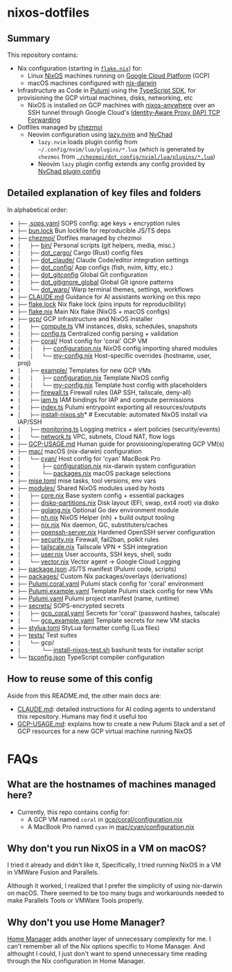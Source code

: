 # nixos-dotfiles

## Summary

This repository contains:

- Nix configuration (starting in [`flake.nix`](flake.nix)) for:
    - Linux [NixOS](https://nixos.org) machines running on [Google Cloud Platform](https://cloud.google.com) (GCP)
    - macOS machines configured with [nix-darwin](https://github.com/nix-darwin/nix-darwin)
- Infrastructure as Code in [Pulumi](https://www.pulumi.com) using the [TypeScript SDK](https://www.pulumi.com/docs/iac/languages-sdks/javascript/), for provisioning the GCP virtual machines, disks, networking, etc
    - NixOS is installed on GCP machines with [nixos-anywhere](https://github.com/nix-community/nixos-anywhere) over an SSH tunnel through Google Cloud's [Identity-Aware Proxy (IAP) TCP Forwarding](https://cloud.google.com/iap/docs/using-tcp-forwarding)
- Dotfiles managed by [chezmoi](https://www.chezmoi.io)
    - Neovim configuration using [lazy.nvim](https://github.com/folke/lazy.nvim) and [NvChad](https://github.com/NvChad/NvChad)
        - `lazy.nvim` loads plugin config from `~/.config/nvim/lua/plugins/*.lua` (which is generated by `chezmoi` from [`./chezmoi/dot_config/nviml/lua/plugins/*.lua`](chezmoi/dot_config/nvim/lua/plugins/))
        - Neovim `lazy` plugin config extends any config provided by [NvChad plugin config](https://github.com/NvChad/NvChad/tree/v2.5/lua/nvchad/plugins)

## Detailed explanation of key files and folders

In alphabetical order:

- `├──` [.sops.yaml](.sops.yaml) SOPS config: age keys + encryption rules
- `├──` [bun.lock](bun.lock) Bun lockfile for reproducible JS/TS deps
- `├──` [chezmoi/](chezmoi/) Dotfiles managed by chezmoi
- `│   ├──` [bin/](chezmoi/bin/) Personal scripts (git helpers, media, misc.)
- `│   ├──` [dot_cargo/](chezmoi/dot_cargo/) Cargo (Rust) config files
- `│   ├──` [dot_claude/](chezmoi/dot_claude/) Claude Code/editor integration settings
- `│   ├──` [dot_config/](chezmoi/dot_config/) App configs (fish, nvim, kitty, etc.)
- `│   ├──` [dot_gitconfig](chezmoi/dot_gitconfig) Global Git configuration
- `│   ├──` [dot_gitignore_global](chezmoi/dot_gitignore_global) Global Git ignore patterns
- `│   └──` [dot_warp/](chezmoi/dot_warp/) Warp terminal themes, settings, workflows
- `├──` [CLAUDE.md](CLAUDE.md) Guidance for AI assistants working on this repo
- `├──` [flake.lock](flake.lock) Nix flake lock (pins inputs for reproducibility)
- `├──` [flake.nix](flake.nix) Main Nix flake (NixOS + macOS configs)
- `├──` [gcp/](gcp/) GCP infrastructure and NixOS installer
- `│   ├──` [compute.ts](gcp/compute.ts) VM instances, disks, schedules, snapshots
- `│   ├──` [config.ts](gcp/config.ts) Centralized config parsing + validation
- `│   ├──` [coral/](gcp/coral/) Host config for 'coral' GCP VM
- `│   │   ├──` [configuration.nix](gcp/coral/configuration.nix) NixOS config importing shared modules
- `│   │   └──` [my-config.nix](gcp/coral/my-config.nix) Host-specific overrides (hostname, user, proj)
- `│   ├──` [example/](gcp/example/) Templates for new GCP VMs
- `│   │   ├──` [configuration.nix](gcp/example/configuration.nix) Template NixOS config
- `│   │   └──` [my-config.nix](gcp/example/my-config.nix) Template host config with placeholders
- `│   ├──` [firewall.ts](gcp/firewall.ts) Firewall rules (IAP SSH, tailscale, deny-all)
- `│   ├──` [iam.ts](gcp/iam.ts) IAM bindings for IAP and compute permissions
- `│   ├──` [index.ts](gcp/index.ts) Pulumi entrypoint exporting all resources/outputs
- `│   ├──` [install-nixos.sh](gcp/install-nixos.sh)*                  # Executable: automated NixOS install via IAP/SSH
- `│   ├──` [monitoring.ts](gcp/monitoring.ts) Logging metrics + alert policies (security/events)
- `│   └──` [network.ts](gcp/network.ts) VPC, subnets, Cloud NAT, flow logs
- `├──` [GCP-USAGE.md](GCP-USAGE.md) Human guide for provisioning/operating GCP VM(s)
- `├──` [mac/](mac/) macOS (nix-darwin) configuration
- `│   └──` [cyan/](mac/cyan/) Host config for 'cyan' MacBook Pro
- `│       ├──` [configuration.nix](mac/cyan/configuration.nix) nix-darwin system configuration
- `│       └──` [packages.nix](mac/cyan/packages.nix) macOS package selections
- `├──` [mise.toml](mise.toml) mise tasks, tool versions, env vars
- `├──` [modules/](modules/) Shared NixOS modules used by hosts
- `│   ├──` [core.nix](modules/core.nix) Base system config + essential packages
- `│   ├──` [disko-partitions.nix](modules/disko-partitions.nix) Disk layout (EFI, swap, ext4 root) via disko
- `│   ├──` [golang.nix](modules/golang.nix) Optional Go dev environment module
- `│   ├──` [nh.nix](modules/nh.nix) NixOS Helper (nh) + build output tooling
- `│   ├──` [nix.nix](modules/nix.nix) Nix daemon, GC, substituters/caches
- `│   ├──` [openssh-server.nix](modules/openssh-server.nix) Hardened OpenSSH server configuration
- `│   ├──` [security.nix](modules/security.nix) Firewall, fail2ban, polkit rules
- `│   ├──` [tailscale.nix](modules/tailscale.nix) Tailscale VPN + SSH integration
- `│   ├──` [user.nix](modules/user.nix) User accounts, SSH keys, shell, sudo
- `│   └──` [vector.nix](modules/vector.nix) Vector agent → Google Cloud Logging
- `├──` [package.json](package.json) JS/TS manifest (Pulumi code, scripts)
- `├──` [packages/](packages/) Custom Nix packages/overlays (derivations)
- `├──` [Pulumi.coral.yaml](Pulumi.coral.yaml) Pulumi stack config for 'coral' environment
- `├──` [Pulumi.example.yaml](Pulumi.example.yaml) Template Pulumi stack config for new VMs
- `├──` [Pulumi.yaml](Pulumi.yaml) Pulumi project manifest (name, runtime)
- `├──` [secrets/](secrets/) SOPS-encrypted secrets
- `│   ├──` [gcp_coral.yaml](secrets/gcp_coral.yaml) Secrets for 'coral' (password hashes, tailscale)
- `│   └──` [gcp_example.yaml](secrets/gcp_example.yaml) Template secrets for new VM stacks
- `├──` [stylua.toml](stylua.toml) StyLua formatter config (Lua files)
- `├──` [tests/](tests/) Test suites
- `│   └──` gcp/
- `│       └──` [install-nixos-test.sh](tests/gcp/install-nixos-test.sh) bashunit tests for installer script
- `└──` [tsconfig.json](tsconfig.json) TypeScript compiler configuration

## How to reuse some of this config

Aside from this README.md, the other main docs are:
- [CLAUDE.md](CLAUDE.md): detailed instructions for AI coding agents to understand this repository. Humans may find it useful too
- [GCP-USAGE.md](GCP-USAGE.md): explains how to create a new Pulumi Stack and a set of GCP resources for a new GCP virtual machine running NixOS

# FAQs

## What are the hostnames of machines managed here?

- Currently, this repo contains config for:
    - A GCP VM named `coral` in [gcp/coral/configuration.nix](gcp/coral/configuration.nix)
    - A MacBook Pro named `cyan` in [mac/cyan/configuration.nix](mac/cyan/configuration.nix)

## Why don't you run NixOS in a VM on macOS?

I tried it already and didn't like it, Specifically, I tried running NixOS in a VM in VMWare Fusion and Parallels.

Although it worked, I realized that I prefer the simplicity of using nix-darwin on macOS. There seemed to be too many bugs and workarounds needed to make Parallels Tools or VMWare Tools properly.

## Why don't you use Home Manager?

[Home Manager](https://github.com/nix-community/home-manager) adds another layer of unnecessary complexity for me. I can't remember all of the Nix options specific to Home Manager. And althought I could, I just don't want to spend unnecessary time reading through the Nix configuration in Home Manager.
